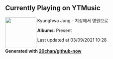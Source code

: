 ## Currently Playing on YTMusic

[<img align="left" width="100" src="https://lh3.googleusercontent.com/IXdAUZbpvXQ_-_K1s-uf-qW0DXD6SSng-qN6duNuLCe24j6y4YcUI6nnArceCcja0GGcAPHzWrhFdV_Q">](https://music.youtube.com/watch?v=A8-98OMfWLY)

Kyunghwa Jung - 지상에서 영원으로

**Albums**: Present

Last updated at 03/09/2021 10:28

#### Generated with [20chan/github-now](https://github.com/20chan/github-now)


<!--
**20chan/20chan** is a ✨ _special_ ✨ repository because its `README.md` (this file) appears on your GitHub profile.

Here are some ideas to get you started:

- 🔭 I’m currently working on ...
- 🌱 I’m currently learning ...
- 👯 I’m looking to collaborate on ...
- 🤔 I’m looking for help with ...
- 💬 Ask me about ...
- 📫 How to reach me: ...
- 😄 Pronouns: ...
- ⚡ Fun fact: ...
-->
